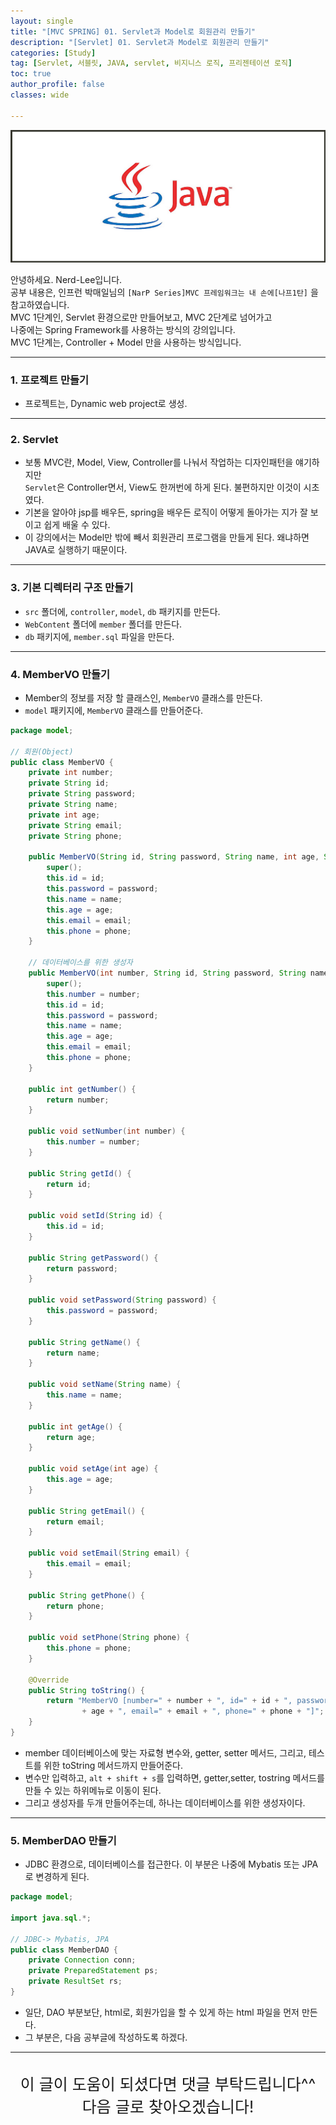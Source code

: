 ```yaml
---
layout: single
title: "[MVC SPRING] 01. Servlet과 Model로 회원관리 만들기"
description: "[Servlet] 01. Servlet과 Model로 회원관리 만들기"
categories: [Study]
tag: [Servlet, 서블릿, JAVA, servlet, 비지니스 로직, 프리젠테이션 로직]
toc: true
author_profile: false
classes: wide

---
```


![](/assets/img/etc/java.jpg)

안녕하세요. Nerd-Lee입니다.<br>
공부 내용은, 인프런 박매일님의
`[NarP Series]MVC 프레임워크는 내 손에[나프1탄]` 을 참고하였습니다.<br>
MVC 1단계인, Servlet 환경으로만 만들어보고, MVC 2단계로 넘어가고<br>
나중에는 Spring Framework를 사용하는 방식의 강의입니다.<br>
MVC 1단계는, Controller + Model 만을 사용하는 방식입니다.

---

### 1. 프로젝트 만들기

- 프로젝트는, Dynamic web project로 생성.

---

### 2. Servlet

- 보통 MVC란, Model, View, Controller를 나눠서 작업하는 디자인패턴을 얘기하지만<br>
`Servlet`은 Controller면서, View도 한꺼번에 하게 된다. 불편하지만 이것이 시초였다.
- 기본을 알아야 jsp를 배우든, spring을 배우든 로직이 어떻게 돌아가는 지가 잘 보이고 쉽게 배울 수 있다.
- 이 강의에서는 Model만 밖에 빼서 회원관리 프로그램을 만들게 된다. 왜냐하면 JAVA로 실행하기 때문이다.

---

### 3. 기본 디렉터리 구조 만들기

- `src` 폴더에, `controller`, `model`, `db` 패키지를 만든다.
- `WebContent` 폴더에 `member` 폴더를 만든다.
- `db` 패키지에, `member.sql` 파일을 만든다.

---

### 4. MemberVO 만들기

- Member의 정보를 저장 할 클래스인, `MemberVO` 클래스를 만든다.
- `model` 패키지에, `MemberVO` 클래스를 만들어준다.

```java
package model;

// 회원(Object)
public class MemberVO {
	private int number;
	private String id;
	private String password;
	private String name;
	private int age;
	private String email;
	private String phone;

	public MemberVO(String id, String password, String name, int age, String email, String phone) {
		super();
		this.id = id;
		this.password = password;
		this.name = name;
		this.age = age;
		this.email = email;
		this.phone = phone;
	}

	// 데이터베이스를 위한 생성자
	public MemberVO(int number, String id, String password, String name, int age, String email, String phone) {
		super();
		this.number = number;
		this.id = id;
		this.password = password;
		this.name = name;
		this.age = age;
		this.email = email;
		this.phone = phone;
	}

	public int getNumber() {
		return number;
	}

	public void setNumber(int number) {
		this.number = number;
	}

	public String getId() {
		return id;
	}

	public void setId(String id) {
		this.id = id;
	}

	public String getPassword() {
		return password;
	}

	public void setPassword(String password) {
		this.password = password;
	}

	public String getName() {
		return name;
	}

	public void setName(String name) {
		this.name = name;
	}

	public int getAge() {
		return age;
	}

	public void setAge(int age) {
		this.age = age;
	}

	public String getEmail() {
		return email;
	}

	public void setEmail(String email) {
		this.email = email;
	}

	public String getPhone() {
		return phone;
	}

	public void setPhone(String phone) {
		this.phone = phone;
	}

	@Override
	public String toString() {
		return "MemberVO [number=" + number + ", id=" + id + ", password=" + password + ", name=" + name + ", age="
				+ age + ", email=" + email + ", phone=" + phone + "]";
	}
}
```
- member 데이터베이스에 맞는 자료형 변수와, getter, setter 메서드, 그리고, 테스트를 위한 toString 메서드까지 만들어준다.<br>
- 변수만 입력하고, `alt + shift + s`를 입력하면, getter,setter, tostring 메서드를 만들 수 있는 하위메뉴로 이동이 된다.<br>
- 그리고 생성자를 두개 만들어주는데, 하나는 데이터베이스를 위한 생성자이다.<br>

---

### 5. MemberDAO 만들기

- JDBC 환경으로, 데이터베이스를 접근한다. 이 부분은 나중에 Mybatis 또는 JPA로 변경하게 된다.

```java
package model;

import java.sql.*;

// JDBC-> Mybatis, JPA
public class MemberDAO {
	private Connection conn;
	private PreparedStatement ps;
	private ResultSet rs;
}
```
- 일단, DAO 부분보단, html로, 회원가입을 할 수 있게 하는 html 파일을 먼저 만든다.
- 그 부분은, 다음 공부글에 작성하도록 하겠다.

---

<br>

<div style="font-size:25px; text-align:center">
이 글이 도움이 되셨다면 댓글 부탁드립니다^^<br>
다음 글로 찾아오겠습니다!

</div>
